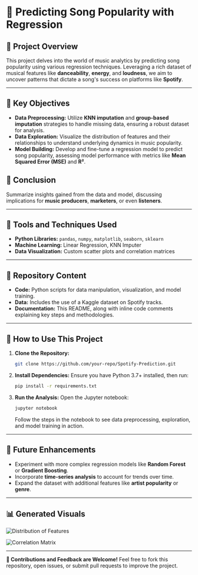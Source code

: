 # 🎵 Predicting Song Popularity with Regression

## 🚀 Project Overview
This project delves into the world of music analytics by predicting song popularity using various regression techniques. Leveraging a rich dataset of musical features like **danceability**, **energy**, and **loudness**, we aim to uncover patterns that dictate a song's success on platforms like **Spotify**.

---

## 🔎 Key Objectives
- **Data Preprocessing:** Utilize **KNN imputation** and **group-based imputation** strategies to handle missing data, ensuring a robust dataset for analysis.
- **Data Exploration:** Visualize the distribution of features and their relationships to understand underlying dynamics in music popularity.
- **Model Building:** Develop and fine-tune a regression model to predict song popularity, assessing model performance with metrics like **Mean Squared Error (MSE)** and **R²**.

## 🌊 Conclusion
Summarize insights gained from the data and model, discussing implications for **music producers**, **marketers**, or even **listeners**.

---

## 🚀 Tools and Techniques Used
- **Python Libraries:** `pandas`, `numpy`, `matplotlib`, `seaborn`, `sklearn`
- **Machine Learning:** Linear Regression, KNN Imputer
- **Data Visualization:** Custom scatter plots and correlation matrices

---

## 📂 Repository Content
- **Code:** Python scripts for data manipulation, visualization, and model training.
- **Data:** Includes the use of a Kaggle dataset on Spotify tracks.
- **Documentation:** This README, along with inline code comments explaining key steps and methodologies.

---

## 🔧 How to Use This Project
1. **Clone the Repository:**
   ```bash
   git clone https://github.com/your-repo/Spotify-Prediction.git
   ```
2. **Install Dependencies:**
   Ensure you have Python 3.7+ installed, then run:
   ```bash
   pip install -r requirements.txt
   ```
3. **Run the Analysis:**
   Open the Jupyter notebook:
   ```bash
   jupyter notebook
   ```
   Follow the steps in the notebook to see data preprocessing, exploration, and model training in action.

---

## 🚀 Future Enhancements
- Experiment with more complex regression models like **Random Forest** or **Gradient Boosting**.
- Incorporate **time-series analysis** to account for trends over time.
- Expand the dataset with additional features like **artist popularity** or **genre**.

---

## 📊 Generated Visuals

![Distribution of Features](https://github.com/user-attachments/assets/083b484b-31cb-485e-b268-feeb94cdf837)

![Correlation Matrix](https://github.com/user-attachments/assets/ef6655ef-5be8-4880-a824-407accb29655)

---

**🌟 Contributions and Feedback are Welcome!**
Feel free to fork this repository, open issues, or submit pull requests to improve the project.

